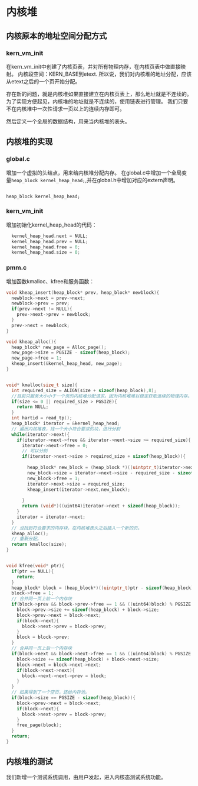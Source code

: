 # 内核堆

## 内核原本的地址空间分配方式
### kern_vm_init
在kern_vm_init中创建了内核页表，并对所有物理内存，在内核页表中做直接映射。
内核段空间：KERN_BASE到etext.
所以说，我们对内核堆的地址分配，应该从etext之后的一个页开始分配。

存在新的问题，就是内核堆如果直接建立在内核页表上，那么地址就是不连续的。
为了实现方便起见，内核堆的地址就是不连续的，使用链表进行管理。
我们只要不在内核堆中一次性请求一页以上的连续内存即可。

然后定义一个全局的数据结构，用来当内核堆的表头。


## 内核堆的实现

### global.c

增加一个虚拟的头结点，用来给内核堆分配内存。
在global.c中增加一个全局变量`heap_block kernel_heap_head;`,并在global.h中增加对应的extern声明。

```

heap_block kernel_heap_head;
```

### kern_vm_init

增加初始化kernel_heap_head的代码：

```c
  kernel_heap_head.next = NULL;
  kernel_heap_head.prev = NULL;
  kernel_heap_head.free = 0;
  kernel_heap_head.size = 0;
```


### pmm.c

增加函数kmalloc、kfree和服务函数：
```c
void kheap_insert(heap_block* prev, heap_block* newblock){
  newblock->next = prev->next;
  newblock->prev = prev;
  if(prev->next != NULL){
    prev->next->prev = newblock;
  }
  prev->next = newblock;
}

void kheap_alloc(){
  heap_block* new_page = Alloc_page();
  new_page->size = PGSIZE - sizeof(heap_block);
  new_page->free = 1;
  kheap_insert(&kernel_heap_head, new_page);
}


void* kmalloc(size_t size){
  int required_size = ALIGN(size + sizeof(heap_block),8);
  //目前只服务大小小于一个页的内核堆分配请求。因为内核堆难以稳定获取连续的物理内存。
  if(size <= 0 || required_size > PGSIZE){
    return NULL;
  }
  int hartid = read_tp();
  heap_block* iterator = &kernel_heap_head;
  // 遍历内核堆表，找一个大小符合要求的块，进行分割
  while(iterator->next){
    if(iterator->next->free && iterator->next->size >= required_size){
      iterator->next->free = 0;
      // 可以分割
      if(iterator->next->size > required_size + sizeof(heap_block)){
        
        heap_block* new_block = (heap_block *)((uintptr_t)iterator->next + required_size);
        new_block->size = iterator->next->size - required_size - sizeof(heap_block);
        new_block->free = 1;
        iterator->next->size = required_size;
        kheap_insert(iterator->next,new_block); 
        
      }
      return (void*)((uint64)iterator->next + sizeof(heap_block));
    }
    iterator = iterator->next;
  }
  // 没找到符合要求的内存块，在内核堆表头之后插入一个新的页。
  kheap_alloc();
  // 重新分配。
  return kmalloc(size);
}


void kfree(void* ptr){
  if(ptr == NULL){
    return;
  }
  heap_block* block = (heap_block*)((uintptr_t)ptr - sizeof(heap_block));
  block->free = 1;
  // 合并同一页上前一个内存块
  if(block->prev && block->prev->free == 1 && ((uint64)block) % PGSIZE == ((uint64)block->prev) % PGSIZE){
    block->prev->size += sizeof(heap_block) + block->size;
    block->prev->next = block->next;
    if(block->next){
      block->next->prev = block->prev;
    }
    block = block->prev;
  }
  // 合并同一页上后一个内存块
  if(block->next && block->next->free == 1 && ((uint64)block) % PGSIZE == ((uint64)block->next) % PGSIZE){
    block->size += sizeof(heap_block) + block->next->size;
    block->next = block->next->next;
    if(block->next->next){
      block->next->next->prev = block;
    }
  }
  // 如果得到了一个空页，还给内存池。
  if(block->size == PGSIZE - sizeof(heap_block)){
    block->prev->next = block->next;
    if(block->next){
      block->next->prev = block->prev;
    }
    free_page(block);
  }
  return;
}

```

## 内核堆的测试

我们新增一个测试系统调用，由用户发起，进入内核态测试系统功能。